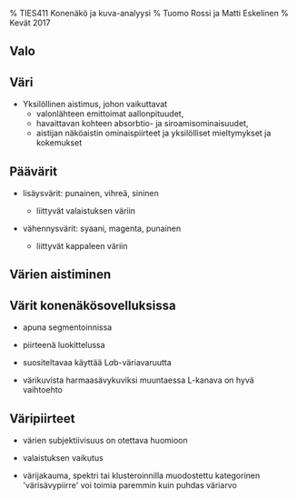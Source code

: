 % TIES411 Konenäkö ja kuva-analyysi
% Tuomo Rossi ja Matti Eskelinen
% Kevät 2017

## Valo

## Väri

* Yksilöllinen aistimus, johon vaikuttavat
    - valonlähteen emittoimat aallonpituudet,
    - havaittavan kohteen absorbtio- ja siroamisominaisuudet,
    - aistijan näköaistin ominaispiirteet ja yksilölliset mieltymykset ja kokemukset

## Päävärit

* lisäysvärit: punainen, vihreä, sininen
    - liittyvät valaistuksen väriin

* vähennysvärit: syaani, magenta, punainen
    - liittyvät kappaleen väriin

## Värien aistiminen



## Värit konenäkösovelluksissa

* apuna segmentoinnissa

* piirteenä luokittelussa

* suositeltavaa käyttää L*a*b-väriavaruutta

* värikuvista harmaasävykuviksi muuntaessa L-kanava on hyvä vaihtoehto

## Väripiirteet

* värien subjektiivisuus on otettava huomioon

* valaistuksen vaikutus

* värijakauma, spektri tai klusteroinnilla muodostettu kategorinen 'värisävypiirre' voi toimia paremmin kuin puhdas väriarvo
